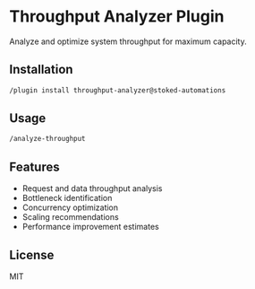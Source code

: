 # Throughput Analyzer Plugin

Analyze and optimize system throughput for maximum capacity.

## Installation

```bash
/plugin install throughput-analyzer@stoked-automations
```

## Usage

```bash
/analyze-throughput
```

## Features

- Request and data throughput analysis
- Bottleneck identification
- Concurrency optimization
- Scaling recommendations
- Performance improvement estimates

## License

MIT

